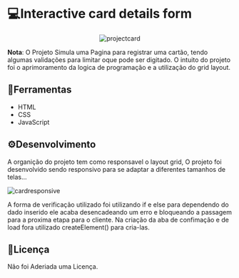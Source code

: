 # 💻Interactive card details form
<div align="center">
  
![projectcard](https://github.com/matheus369k/interactive-card-details-form-main/assets/47065962/5bbe2830-5bd5-45db-8bb7-1f15570e2196)</div>
__Nota__: O Projeto Simula uma Pagina para registrar uma cartão, tendo algumas validações para limitar oque pode ser digitado. O intuito do projeto foi o aprimoramento da logica de programação e a utilização do grid layout.
## 🧰Ferramentas
- HTML
- CSS
- JavaScript
## ⚙️Desenvolvimento
A organição do projeto tem como responsavel o layout grid, O projeto  foi desenvolvido sendo responsivo para se adaptar a diferentes tamanhos de telas...
<div align"center">
  
![cardresponsive](https://github.com/matheus369k/interactive-card-details-form-main/assets/47065962/397badc1-2ee9-4604-8a9a-7a6e2ce2f1d8)</div>
A forma de verificação utilizado foi utilizando if e else para dependendo do dado inserido ele acaba desencadeando um erro e bloqueando a passagem para a proxima etapa para o cliente. Na criação da aba de confimação e de load fora utilizado createElement() para cria-las.

## 📃Licença
Não foi Aderiada uma Licença.
